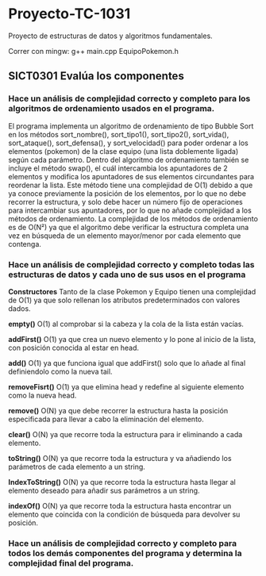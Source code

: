 # Proyecto-TC-1031
Proyecto de estructuras de datos y algoritmos fundamentales.

Correr con mingw: g++ main.cpp EquipoPokemon.h

## SICT0301 Evalúa los componentes
### Hace un análisis de complejidad correcto y completo para los algoritmos de ordenamiento usados en el programa.

El programa implementa un algoritmo de ordenamiento de tipo Bubble Sort en los métodos sort_nombre(), sort_tipo1(), sort_tipo2(), sort_vida(), sort_ataque(), sort_defensa(), y sort_velocidad() para poder ordenar a los elementos (pokemon) de la clase equipo (una lista doblemente ligada) según cada parámetro. Dentro del algoritmo de ordenamiento también se incluye el método swap(), el cuál intercambia los apuntadores de 2 elementos y modifica los apuntadores de sus elementos circundantes para reordenar la lista. Este método tiene una complejidad de O(1) debido a que ya conoce previamente la posición de los elementos, por lo que no debe recorrer la estructura, y solo debe hacer un número fijo de operaciones para intercambiar sus apuntadores, por lo que no añade complejidad a los métodos de ordenamiento. La complejidad de los métodos de ordenamiento es de O(N²) ya que el algoritmo debe verificar la estructura completa una vez en búsqueda de un elemento mayor/menor por cada elemento que contenga.

### Hace un análisis de complejidad correcto y completo todas las estructuras de datos y cada uno de sus usos en el programa

**Constructores**
  Tanto de la clase Pokemon y Equipo tienen una complejidad de O(1) ya que solo rellenan los atributos predeterminados con valores dados.

**empty()**
  O(1) al comprobar si la cabeza y la cola de la lista están vacías.

**addFirst()**
  O(1) ya que crea un nuevo elemento y lo pone al inicio de la lista, con posición conocida al estar en head.

**add()**
  O(1) ya que funciona igual que addFirst() solo que lo añade al final definiendolo como la nueva tail.

**removeFisrt()**
  O(1) ya que elimina head y redefine al siguiente elemento como la nueva head.

**remove()**
  O(N) ya que debe recorrer la estructura hasta la posición especificada para llevar a cabo la eliminación del elemento.

**clear()**
  O(N) ya que recorre toda la estructura para ir eliminando a cada elemento.

**toString()**
  O(N) ya que recorre toda la estructura y va añadiendo los parámetros de cada elemento a un string.

**IndexToString()**
  O(N) ya que recorre toda la estructura hasta llegar al elemento deseado para añadir sus parámetros a un string.

**indexOf()**
  O(N) ya que recorre toda la estructura hasta encontrar un elemento que coincida con la condición de búsqueda para devolver su posición.

### Hace un análisis de complejidad correcto y completo para todos los demás componentes del programa y determina la complejidad final del programa.


